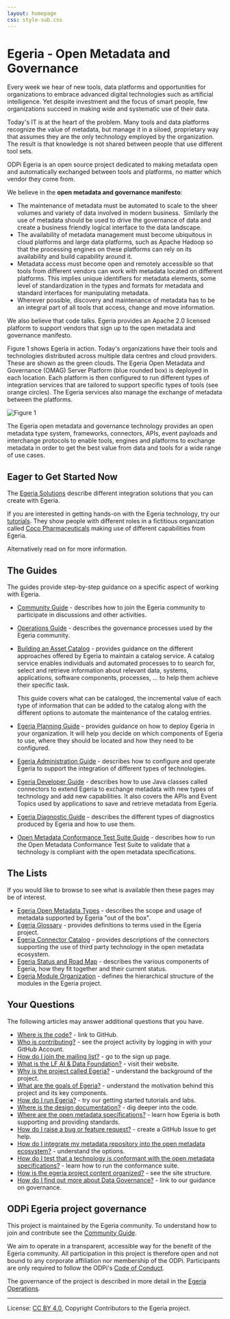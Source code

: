 ```yaml
---
layout: homepage
css: style-sub.css
---
```

<!-- SPDX-License-Identifier: CC-BY-4.0 -->
<!-- Copyright Contributors to the Egeria project. -->

# Egeria - Open Metadata and Governance

Every week we hear of new tools, data platforms and opportunities for organizations to embrace advanced
digital technologies such as artificial intelligence.
Yet despite investment and the focus of smart people,
few organizations succeed in making wide and systematic use of their data.

Today's IT is at the heart of the problem.
Many tools and data platforms recognize the value of metadata,
but manage it in a siloed, proprietary way that assumes
they are the only technology employed by the organization.
The result is that knowledge is not shared between people that use different tool sets.

ODPi Egeria is an open source project dedicated to making metadata open and automatically exchanged between tools
and platforms, no matter which vendor they come from.

We believe in the **open metadata and governance manifesto**:

 * The maintenance of metadata must be automated to scale to the sheer volumes and variety of data involved in modern business.  Similarly the use of metadata should be used to drive the governance of data and create a business friendly logical interface to the data landscape.
 * The availability of metadata management must become ubiquitous in cloud platforms and large data platforms, such as Apache Hadoop so that the processing engines on these platforms can rely on its availability and build capability around it.
 * Metadata access must become open and remotely accessible so that tools from different vendors can work with metadata located on different platforms.  This implies unique identifiers for metadata elements, some level of standardization in the types and formats for metadata and standard interfaces for manipulating metadata.
 * Wherever possible, discovery and maintenance of metadata has to be an integral part of all tools that access, change and move information.

We also believe that code talks. 
Egeria provides an Apache 2.0 licensed platform to support vendors that sign up to the open metadata and governance
manifesto.

Figure 1 shows Egeria in action.   Today's organizations have their tools and technologies distributed across
multiple data centres and cloud providers.  These are shown as the green
clouds.  The Egeria Open Metadata and Governance (OMAG) Server Platform (blue rounded box) is deployed in
each location.   Each platform is then configured to run different
types of integration services that are tailored to support specific types
of tools (see orange circles).  The Egeria services also manage the exchange of
metadata between the platforms.

![Figure 1](open-metadata-publication/website/images/egeria-distributed-operation.png#pagewidth)

The Egeria open metadata and governance technology provides an open metadata
type system, frameworks, connectors, APIs, event payloads and interchange protocols to enable tools,
engines and platforms to exchange metadata in order to get the best
value from data and tools for a wide range of use cases. 

## Eager to Get Started Now

The [Egeria Solutions](open-metadata-publication/website/solutions) describe
different integration solutions that you can create with Egeria.

If you are interested in getting hands-on with the Egeria technology, try our [tutorials](open-metadata-resources/open-metadata-tutorials).
They show people with different roles in a fictitious organization called
[Coco Pharmaceuticals](https://opengovernance.odpi.org/coco-pharmaceuticals/) making use of different capabilities
from Egeria.

Alternatively read on for more information.

## The Guides

The guides provide step-by-step guidance on a specific aspect of working with Egeria.

* [Community Guide](Community-Guide.md) - describes how to join the Egeria community to participate
  in discussions and other activities.
  
* [Operations Guide](Egeria-Operations.md) - describes the governance processes used by the Egeria community.

* [Building an Asset Catalog](open-metadata-publication/website/cataloging-assets) - provides
  guidance on the different approaches offered by Egeria to maintain a catalog service.
  A catalog service enables
  individuals and automated processes to to search for, select and retrieve information
  about relevant data, systems, applications, software components, processes, ... to help them
  achieve their specific task.
 
  This guide covers what can be cataloged, the incremental value of each
  type of information that can be added to the catalog along with the different options
  to automate the maintenance of the catalog entries.

* [Egeria Planning Guide](open-metadata-publication/website/planning-guide) - provides
  guidance on how to deploy Egeria in your organization.  It will help you decide on which components of Egeria
  to use, where they should be located and how they need to be configured.

* [Egeria Administration Guide](open-metadata-implementation/admin-services/docs/user) - describes how to
  configure and operate Egeria
  to support the integration of different types of technologies. 

* [Egeria Developer Guide](open-metadata-publication/website/developer-guide) -
  describes how to use Java classes called connectors to extend Egeria to exchange metadata with
  new types of technology and add new capabilities.  It also covers the APIs and Event Topics
  used by applications to save and retrieve metadata from Egeria.

* [Egeria Diagnostic Guide](open-metadata-publication/website/diagnostic-guide) -
  describes the different types of diagnostics produced by Egeria and how to use them.

* [Open Metadata Conformance Test Suite Guide](open-metadata-conformance-suite) - describes
  how to run the Open Metadata Conformance Test Suite to validate that a technology is
  compliant with the open metadata specifications.

## The Lists

If you would like to browse to see what is available then these pages may be of interest.

* [Egeria Open Metadata Types](open-metadata-publication/website/open-metadata-types) - describes
  the scope and usage of metadata supported by Egeria "out of the box".
* [Egeria Glossary](open-metadata-publication/website/open-metadata-glossary.md) - provides definitions to terms 
  used in the Egeria project.
* [Egeria Connector Catalog](open-metadata-publication/website/connector-catalog) - provides descriptions of the
  connectors supporting the use of third party technology in the open metadata ecosystem.
* [Egeria Status and Road Map](open-metadata-publication/website/roadmap) - describes the various
  components of Egeria, how they fit together and their current status.
* [Egeria Module Organization](Content-Organization.md) - defines the hierarchical structure of the modules in the
  Egeria project.

## Your Questions

The following articles may answer additional questions that you have.

* [Where is the code?](https://github.com/odpi/egeria) - link to GitHub.
* [Who is contributing?](https://lfanalytics.io/projects/odpi%2Fegeria/dashboard) - see the project activity by logging
  in with your GitHub Account.
* [How do I join the mailing list?](https://lists.lfaidata.foundation/g/egeria-technical-discuss/topics) - go to the sign up page.
* [What is the LF AI & Data Foundation?](https://lfaidata.foundation/) - visit their website.
* [Why is the project called Egeria?](open-metadata-publication/website/why-egeria) - understand the background of the project.
* [What are the goals of Egeria?](open-metadata-publication/website) - understand the motivation behind this project and its key components.
* [How do I run Egeria?](open-metadata-resources/open-metadata-tutorials) - try our getting started tutorials and labs.
* [Where is the design documentation?](open-metadata-implementation) - dig deeper into the code.
* [Where are the open metadata specifications?](open-metadata-publication/website/open-metadata-specifications) - learn how Egeria is both supporting and providing standards.
* [How do I raise a bug or feature request?](https://github.com/odpi/egeria/issues) - create a GitHub Issue to get help.
* [How do I integrate my metadata repository into the open metadata ecosystem?](open-metadata-publication/website/open-metadata-integration-patterns) - understand the options.
* [How do I test that a technology is conformant with the open metadata specifications?](open-metadata-conformance-suite) - learn how to run the conformance suite.
* [How is the egeria project content organized?](Content-Organization.md) - see the site structure.
* [How do I find out more about Data Governance?](https://odpi.github.io/data-governance/) - link to our guidance on governance.


## ODPi Egeria project governance

This project is maintained by the Egeria community.
To understand how to join and contribute see the
[Community Guide](Community-Guide.md).

We aim to operate in a transparent, accessible way for the benefit
of the Egeria community. All participation in this project is therefore open and not
bound to any corporate affiliation nor membership of the ODPi.
Participants are only required to follow the ODPi's [Code of Conduct](https://github.com/odpi/specs/wiki/ODPi-Code-of-Conduct).

The governance of the project is described in more detail in the
[Egeria Operations](Egeria-Operations.md).



----
License: [CC BY 4.0](https://creativecommons.org/licenses/by/4.0/),
Copyright Contributors to the Egeria project.
